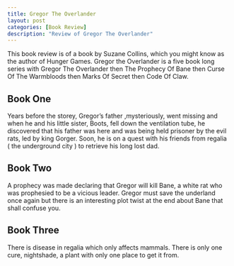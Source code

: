 ```yaml
---
title: Gregor The Overlander
layout: post
categories: [Book Review]
description: "Review of Gregor The Overlander"
---
```

This book review is of a book by Suzane Collins, which you might know as the author of Hunger Games. Gregor the Overlander is a five book long series with Gregor The Overlander then The Prophecy Of Bane then Curse Of The Warmbloods then Marks Of Secret then Code Of Claw.

## Book One

Years before the storey, Gregor’s father ,mysteriously, went missing and when he and his little sister, Boots, fell down the ventilation tube, he discovered that his father was here and was being held prisoner by the evil rats, led by king Gorger. Soon, he is on a quest with his friends from regalia ( the underground city ) to retrieve his long lost dad.

## Book Two

A prophecy was made declaring that Gregor will kill Bane, a white rat who was prophesied to be a  vicious leader. Gregor must save the underland once again but there is an interesting plot twist at the end about Bane that shall confuse you. 

## Book Three

There is disease in regalia which only affects mammals. There is only one cure, nightshade, a plant with only one place to get it from.        
